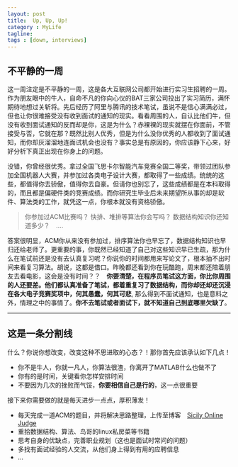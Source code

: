```yaml
---
layout: post
title:  Up, Up, Up!
category : MyLife
tagline: 
tags : [down, interviews]
---
```

    
不平静的一周
-----------------------------------------------------------------

这一周注定是不平静的一周，这是各大互联网公司都开始进行实习生招聘的一周。作为朋友眼中的牛人，自命不凡的你向心仪的BAT三家公司投出了实习简历，满怀期待地想过关斩将。先后经历了阿里与腾讯的技术笔试，虽说不是信心满满必过，但也让你很难接受没有收到面试的通知的现实。看看周围的人，自认比他们牛，但没有收到面试通知的反而却是你，这是为什么？赤裸裸的现实就摆在你面前，不管接受与否，它就在那？既然比别人优秀，但是为什么没你优秀的人都收到了面试通知，而你却灰溜溜地连面试机会也没有？事实总是有原因的，你应该静下心来，好好分析下真正出现在你身上的问题。

没错，你曾经很优秀。拿过全国飞思卡尔智能汽车竞赛全国二等奖，带领过团队参加全国机器人大赛，并参加过各类电子设计大赛，都取得了一些成绩。统统的这些，都值得你去骄傲，值得你去自豪。但请你也别忘了，这些成绩都是在本科取得的，而且都是偏硬件类的竞赛成绩。而你研究生毕业后未来期望所从事的却是软件、算法类的工作，就凭这一点，你根本就没有资格骄傲。

>你参加过ACM比赛吗？
>快排、堆排等算法你会写吗？
>数据结构知识你还知道多少？　....

答案很明显，ACM你从来没有参加过，排序算法你也早忘了，数据结构知识也早归还给老师了。更重要的事，你既然已经知道了自己对这些知识早已生疏，那为什么在笔试前还是没有去认真复习呢？你说你的时间都用来写论文了，根本抽不出时间来看复习算法。胡说，这都是借口。昨晚都还看到你在玩酷跑，周末都还陪着朋友去看电影，这会是没有时间？？　**你要清楚，在程序员笔试这方面，你比你周围的人还要差。他们都认真准备了笔试，都着重复习了数据结构，而你却还却还沉浸在各大电子竞赛奖项中，何其愚蠢，何其可悲**, 那么得到不面试通知，也是意料之外，情理之中的事情了。**你不去笔试或者面试下，就不知道自己到底哪里欠缺了**。

---------

这是一条分割线
---------------


什么？你说你想改变，改变这种不思进取的心态？！那你首先应该承认如下几点！

* 你不是牛人，你就一凡人，你算法很渣，你离开了MATLAB什么也做不了
* 你有的是时间，关键看你怎样安排时间
* 不要因为几次的挫败而气馁，**你要相信自己是行的**，这一点很重要

接下来你需要做的就是每天进步一点点，厚积薄发！

* 每天完成一道ACM的题目，并将解决思路整理，上传至博客　[Sicily Online Judge](http://soj.me/)
* 重拾数据结构、算法、鸟哥的linux私房菜等书籍
* 思考自身的优缺点，完善职业规划（这也是面试时常问的问题）
* 多找有面试经验的人交流，从他们身上得到有用的应聘信息
* ...
